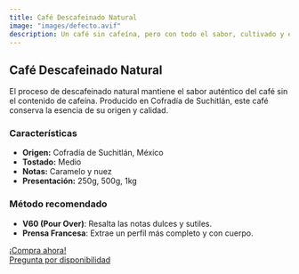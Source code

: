 ```yaml
---
title: Café Descafeinado Natural
image: "images/defecto.avif"
description: Un café sin cafeína, pero con todo el sabor, cultivado y elaborado en Cofradía de Suchitlán.
---
```


## Café Descafeinado Natural

El proceso de descafeinado natural mantiene el sabor auténtico del café sin el contenido de cafeína. Producido en Cofradía de Suchitlán, este café conserva la esencia de su origen y calidad.

### Características

- **Origen:** Cofradía de Suchitlán, México
- **Tostado:** Medio
- **Notas:** Caramelo y nuez
- **Presentación:** 250g, 500g, 1kg

### Método recomendado

- **V60 (Pour Over)**: Resalta las notas dulces y sutiles.
- **Prensa Francesa**: Extrae un perfil más completo y con cuerpo.

[¡Compra ahora!](https://tutienda.com/cafe-descafeinado)  
[Pregunta por disponibilidad](https://wa.me/tu-numero)
